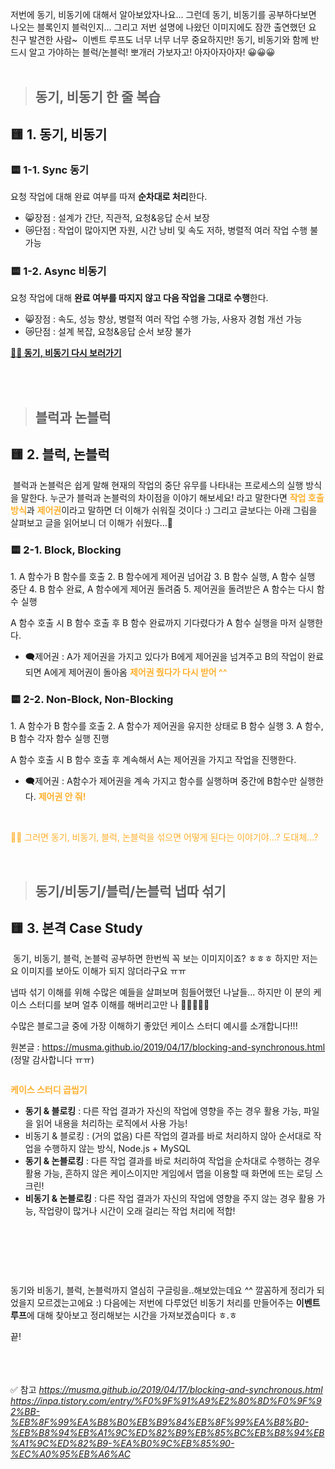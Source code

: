 <p>저번에 동기, 비동기에 대해서 알아보았자나요...
그런데 동기, 비동기를 공부하다보면 나오는 블록인지 블럭인지...
그리고 저번 설명에 나왔던 이미지에도 잠깐 출연했던 요 친구 발견한 사람~
<img alt="" src="https://velog.velcdn.com/images/sooozi/post/325191c9-1a6e-472e-bf2f-f87921ab4249/image.png" />
이벤트 루프도 너무 너무 너무 중요하지만!
동기, 비동기와 함께 반드시 알고 가야하는 블럭/논블럭! 뽀개러 가보자고! 아자아자아자! 😀😀😀
<br /><br /></p>
<blockquote>
<h2 id="동기-비동기-한-줄-복습">동기, 비동기 한 줄 복습</h2>
</blockquote>
<h2 id="🟨-1-동기-비동기">🟨 1. 동기, 비동기</h2>
<h3 id="🟨-1-1-sync-동기">🟨 1-1. Sync 동기</h3>
<p>요청 작업에 대해 완료 여부를 따져 <strong>순차대로 처리</strong>한다.</p>
<ul>
<li>😸장점 : 설계가 간단, 직관적, 요청&amp;응답 순서 보장</li>
<li>😿단점 : 작업이 많아지면 자원, 시간 낭비 및 속도 저하, 병렬적 여러 작업 수행 불가능</li>
</ul>
<h3 id="🟨-1-2-async-비동기">🟨 1-2. Async 비동기</h3>
<p>요청 작업에 대해 <strong>완료 여부를 따지지 않고 다음 작업을 그대로 수행</strong>한다.</p>
<ul>
<li>😸장점 : 속도, 성능 향상, 병렬적 여러 작업 수행 가능, 사용자 경험 개선 가능</li>
<li>😿단점 : 설계 복잡, 요청&amp;응답 순서 보장 불가</li>
</ul>
<p><strong><a href="https://velog.io/@sooozi/JavaScript-%EC%9E%90%EB%B0%94%EC%8A%A4%ED%81%AC%EB%A6%BD%ED%8A%B8%EC%99%80-%EB%8F%99%EA%B8%B0-%EB%B9%84%EB%8F%99%EA%B8%B0-%EC%B2%98%EB%A6%AC">💁‍♀️ 동기, 비동기 다시 보러가기</a></strong></p>
<p><br /><br /></p>
<blockquote>
<h2 id="블럭과-논블럭">블럭과 논블럭</h2>
</blockquote>
<h2 id="🟨-2-블럭-논블럭">🟨 2. 블럭, 논블럭</h2>
<p><img alt="" src="https://velog.velcdn.com/images/sooozi/post/325191c9-1a6e-472e-bf2f-f87921ab4249/image.png" />
블럭과 논블럭은 쉽게 말해 현재의 작업의 중단 유무를 나타내는 프로세스의 실행 방식을 말한다. 누군가 블럭과 논블럭의 차이점을 이야기 해보세요! 라고 말한다면 <span style="color: #ffb02e;"><strong>작업 호출 방식</strong></span>과 <span style="color: #ffb02e;"><strong>제어권</strong></span>이라고 말하면 더 이해가 쉬워질 것이다 :) 그리고 글보다는 아래 그림을 살펴보고 글을 읽어보니 더 이해가 쉬웠다...🫢
<br /></p>
<h3 id="🟨-2-1-block-blocking">🟨 2-1. Block, Blocking</h3>
<p><img alt="" src="https://velog.velcdn.com/images/sooozi/post/1081885f-a670-4e95-aa20-15e3ca016a38/image.png" />1. A 함수가 B 함수를 호출
2. B 함수에게 제어권 넘어감
3. B 함수 실행, A 함수 실행 중단
4. B 함수 완료, A 함수에게 제어권 돌려줌
5. 제어권을 돌려받은 A 함수는 다시 함수 실행</p>
<p>A 함수 호출 시 B 함수 호출 후 B 함수 완료까지 기다렸다가 A 함수 실행을 마저 실행한다.</p>
<ul>
<li>🗨️제어권 : A가 제어권을 가지고 있다가 B에게 제어권을 넘겨주고 B의 작업이 완료되면 A에게 제어권이 돌아옴 <span style="color: #ffb02e;"><strong>제어권 줬다가 다시 받어 ^^</strong></span><br />

</li>
</ul>
<h3 id="🟨-2-2-non-block-non-blocking">🟨 2-2. Non-Block, Non-Blocking</h3>
<p><img alt="" src="https://velog.velcdn.com/images/sooozi/post/7c01bd5a-640c-4cff-8f9c-84363c788115/image.png" />1. A 함수가 B 함수를 호출
2. A 함수가 제어권을 유지한 상태로 B 함수 실행
3. A 함수, B 함수 각자 함수 실행 진행</p>
<p>A 함수 호출 시 B 함수 호출 후 계속해서 A는 제어권을 가지고 작업을 진행한다.</p>
<ul>
<li>🗨️제어권 : A함수가 제어권을 계속 가지고 함수를 실행하며 중간에 B함수만 실행한다. <span style="color: #ffb02e;"><strong>제어권 안 줘!</strong></span></li>
</ul>
<br />

<p><span style="color: #ffb02e;">💁‍♀️ 그러면 동기, 비동기, 블럭, 논블럭을 섞으면 어떻게 된다는 이야기야...? 도대체...?</span></p>
<br />

<blockquote>
<h2 id="동기비동기블럭논블럭-냅따-섞기">동기/비동기/블럭/논블럭 냅따 섞기</h2>
</blockquote>
<h2 id="🟨-3-본격-case-study">🟨 3. 본격 Case Study</h2>
<p><img alt="" src="https://velog.velcdn.com/images/sooozi/post/fc121537-eb7f-4904-a35e-c1e9b052ba48/image.png" />
동기, 비동기, 블럭, 논블럭 공부하면 한번씩 꼭 보는 이미지이죠? ㅎㅎㅎ
하지만 저는 요 이미지를 보아도 이해가 되지 않더라구요 ㅠㅠ</p>
<p>냅따 섞기 이해를 위해 수많은 예들을 살펴보며 힘들어했던 나날들...
하지만 이 분의 케이스 스터디를 보며 얼추 이해를 해버리고만 나 🥲🥲🥲🥲🥲</p>
<p>수많은 블로그글 중에 가장 이해하기 좋았던 케이스 스터디 예시를 소개합니다!!!</p>
<p>원본글 : <a href="https://musma.github.io/2019/04/17/blocking-and-synchronous.html">https://musma.github.io/2019/04/17/blocking-and-synchronous.html</a>
(정말 감사합니다 ㅠㅠ)</p>
<p><img alt="" src="https://velog.velcdn.com/images/sooozi/post/0db7d22e-e27f-435a-9c99-2536a2b57fde/image.png" /></p>
<p><span style="color: #ffb02e;"><strong>케이스 스터디 곱씹기</strong></span></p>
<ul>
<li><strong>동기 &amp; 블로킹</strong> : 다른 작업 결과가 자신의 작업에 영향을 주는 경우 활용 가능, 파일을 읽어 내용을 처리하는 로직에서 사용 가능!</li>
<li>비동기 &amp; 블로킹 : (거의 없음) 다른 작업의 결과를 바로 처리하지 않아 순서대로 작업을 수행하지 않는 방식, Node.js + MySQL</li>
<li><strong>동기 &amp; 논블로킹</strong> : 다른 작업 결과를 바로 처리하여 작업을 순차대로 수행하는 경우 활용 가능, 흔하지 않은 케이스이지만 게임에서 맵을 이용할 때 화면에 뜨는 로딩 스크린!</li>
<li><strong>비동기 &amp; 논블로킹</strong> : 다른 작업 결과가 자신의 작업에 영향을 주지 않는 경우 활용 가능, 작업량이 많거나 시간이 오래 걸리는 작업 처리에 적합!</li>
</ul>
<p><br /><br /></p>
<p><img alt="" src="https://velog.velcdn.com/images/sooozi/post/f5b9cc85-ba56-4340-8824-565a2f7b90a9/image.png" /></p>
<br />

<p>동기와 비동기, 블럭, 논블럭까지 열심히 구글링을..해보았는데요 ^^ 깔꼼하게 정리가 되었을지 모르겠는고에요 :)
다음에는 저번에 다루었던 비동기 처리를 만들어주는 <strong>이벤트 루프</strong>에 대해 찾아보고 정리해보는 시간을 가져보겠슴미다 ㅎ.ㅎ</p>
<p>끝!</p>
<p><br /><br /><br />
✅ 참고
<em><a href="https://musma.github.io/2019/04/17/blocking-and-synchronous.html">https://musma.github.io/2019/04/17/blocking-and-synchronous.html</a></em>
<em><a href="https://inpa.tistory.com/entry/%F0%9F%91%A9%E2%80%8D%F0%9F%92%BB-%EB%8F%99%EA%B8%B0%EB%B9%84%EB%8F%99%EA%B8%B0-%EB%B8%94%EB%A1%9C%ED%82%B9%EB%85%BC%EB%B8%94%EB%A1%9C%ED%82%B9-%EA%B0%9C%EB%85%90-%EC%A0%95%EB%A6%AC">https://inpa.tistory.com/entry/%F0%9F%91%A9%E2%80%8D%F0%9F%92%BB-%EB%8F%99%EA%B8%B0%EB%B9%84%EB%8F%99%EA%B8%B0-%EB%B8%94%EB%A1%9C%ED%82%B9%EB%85%BC%EB%B8%94%EB%A1%9C%ED%82%B9-%EA%B0%9C%EB%85%90-%EC%A0%95%EB%A6%AC</a></em></p>